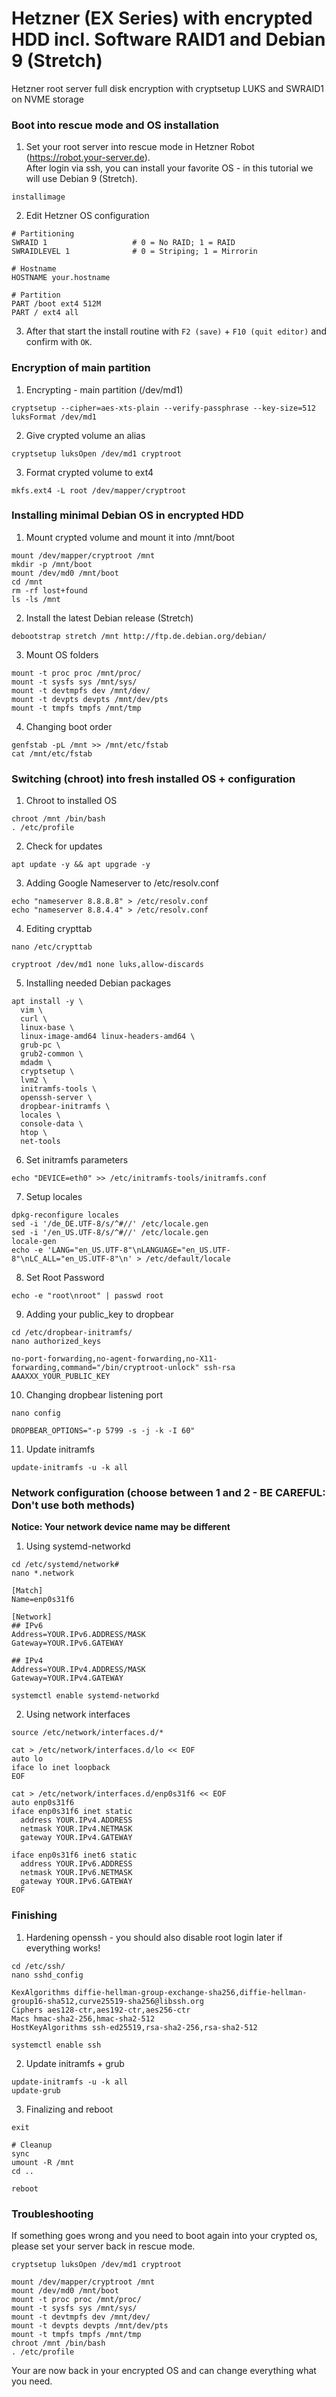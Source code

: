 # Hetzner (EX Series) with encrypted HDD incl. Software RAID1 and Debian 9 (Stretch)
Hetzner root server full disk encryption with cryptsetup LUKS and SWRAID1 on NVME storage


### Boot into rescue mode and OS installation

1. Set your root server into rescue mode in Hetzner Robot (https://robot.your-server.de).
<br>After login via ssh, you can install your favorite OS - in this tutorial we will use Debian 9 (Stretch).
```
installimage
```

2. Edit Hetzner OS configuration
```
# Partitioning
SWRAID 1                   # 0 = No RAID; 1 = RAID
SWRAIDLEVEL 1              # 0 = Striping; 1 = Mirrorin

# Hostname
HOSTNAME your.hostname

# Partition
PART /boot ext4 512M
PART / ext4 all
```

3. After that start the install routine with `F2 (save)` + `F10 (quit editor)` and confirm with `OK`.

### Encryption of main partition

1. Encrypting - main partition (/dev/md1)
```
cryptsetup --cipher=aes-xts-plain --verify-passphrase --key-size=512 luksFormat /dev/md1
```

2. Give crypted volume an alias
```
cryptsetup luksOpen /dev/md1 cryptroot
```

3. Format crypted volume to ext4
```
mkfs.ext4 -L root /dev/mapper/cryptroot
```

### Installing minimal Debian OS in encrypted HDD

1. Mount crypted volume and mount it into /mnt/boot
```
mount /dev/mapper/cryptroot /mnt
mkdir -p /mnt/boot
mount /dev/md0 /mnt/boot
cd /mnt
rm -rf lost+found
ls -ls /mnt
```

2. Install the latest Debian release (Stretch)
```
debootstrap stretch /mnt http://ftp.de.debian.org/debian/
```

3. Mount OS folders
```
mount -t proc proc /mnt/proc/
mount -t sysfs sys /mnt/sys/
mount -t devtmpfs dev /mnt/dev/
mount -t devpts devpts /mnt/dev/pts
mount -t tmpfs tmpfs /mnt/tmp
```

4. Changing boot order
```
genfstab -pL /mnt >> /mnt/etc/fstab
cat /mnt/etc/fstab
```

### Switching (chroot) into fresh installed OS + configuration

1. Chroot to installed OS
```
chroot /mnt /bin/bash
. /etc/profile
```

2. Check for updates
```
apt update -y && apt upgrade -y
```

3. Adding Google Nameserver to /etc/resolv.conf
```
echo "nameserver 8.8.8.8" > /etc/resolv.conf
echo "nameserver 8.8.4.4" > /etc/resolv.conf
```

4. Editing crypttab
```
nano /etc/crypttab
```
```
cryptroot /dev/md1 none luks,allow-discards
```

5. Installing needed Debian packages
```
apt install -y \
  vim \
  curl \
  linux-base \
  linux-image-amd64 linux-headers-amd64 \
  grub-pc \
  grub2-common \
  mdadm \
  cryptsetup \
  lvm2 \
  initramfs-tools \
  openssh-server \
  dropbear-initramfs \
  locales \
  console-data \
  htop \
  net-tools
```

6. Set initramfs parameters
```
echo "DEVICE=eth0" >> /etc/initramfs-tools/initramfs.conf
```

7. Setup locales
```
dpkg-reconfigure locales
sed -i '/de_DE.UTF-8/s/^#//' /etc/locale.gen
sed -i '/en_US.UTF-8/s/^#//' /etc/locale.gen
locale-gen
echo -e 'LANG="en_US.UTF-8"\nLANGUAGE="en_US.UTF-8"\nLC_ALL="en_US.UTF-8"\n' > /etc/default/locale
```

8. Set Root Password
```
echo -e "root\nroot" | passwd root
```

9. Adding your public_key to dropbear
```
cd /etc/dropbear-initramfs/
nano authorized_keys
```
```
no-port-forwarding,no-agent-forwarding,no-X11-forwarding,command="/bin/cryptroot-unlock" ssh-rsa AAAXXX_YOUR_PUBLIC_KEY
```

10. Changing dropbear listening port
```
nano config
```
```
DROPBEAR_OPTIONS="-p 5799 -s -j -k -I 60"
```

11. Update initramfs
```
update-initramfs -u -k all
```

### Network configuration (choose between 1 and 2 - BE CAREFUL: Don't use both methods)
**Notice: Your network device name may be different**

1. Using systemd-networkd
```
cd /etc/systemd/network#
nano *.network
```
```
[Match]
Name=enp0s31f6

[Network]
## IPv6
Address=YOUR.IPv6.ADDRESS/MASK
Gateway=YOUR.IPv6.GATEWAY

## IPv4
Address=YOUR.IPv4.ADDRESS/MASK
Gateway=YOUR.IPv4.GATEWAY
```
```
systemctl enable systemd-networkd
```

2. Using network interfaces
```
source /etc/network/interfaces.d/*
```
```
cat > /etc/network/interfaces.d/lo << EOF
auto lo
iface lo inet loopback
EOF
```
```
cat > /etc/network/interfaces.d/enp0s31f6 << EOF
auto enp0s31f6
iface enp0s31f6 inet static
  address YOUR.IPv4.ADDRESS
  netmask YOUR.IPv4.NETMASK
  gateway YOUR.IPv4.GATEWAY

iface enp0s31f6 inet6 static
  address YOUR.IPv6.ADDRESS
  netmask YOUR.IPv6.NETMASK
  gateway YOUR.IPv6.GATEWAY
EOF
```

### Finishing

1. Hardening openssh - you should also disable root login later if everything works!
```
cd /etc/ssh/
nano sshd_config
```
```
KexAlgorithms diffie-hellman-group-exchange-sha256,diffie-hellman-group16-sha512,curve25519-sha256@libssh.org
Ciphers aes128-ctr,aes192-ctr,aes256-ctr
Macs hmac-sha2-256,hmac-sha2-512
HostKeyAlgorithms ssh-ed25519,rsa-sha2-256,rsa-sha2-512
```
```
systemctl enable ssh
```

2. Update initramfs + grub
```
update-initramfs -u -k all
update-grub
```

3. Finalizing and reboot
```
exit
```
```
# Cleanup
sync
umount -R /mnt
cd ..
```
```
reboot
```


### Troubleshooting

If something goes wrong and you need to boot again into your crypted os, please set your server back in rescue mode.

```
cryptsetup luksOpen /dev/md1 cryptroot
```
```
mount /dev/mapper/cryptroot /mnt
mount /dev/md0 /mnt/boot
mount -t proc proc /mnt/proc/
mount -t sysfs sys /mnt/sys/
mount -t devtmpfs dev /mnt/dev/
mount -t devpts devpts /mnt/dev/pts
mount -t tmpfs tmpfs /mnt/tmp
chroot /mnt /bin/bash
. /etc/profile
```

Your are now back in your encrypted OS and can change everything what you need.
